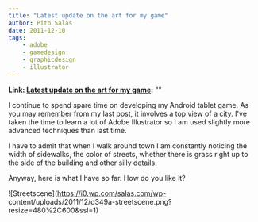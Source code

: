 ```yaml
---
title: "Latest update on the art for my game"
author: Pito Salas
date: 2011-12-10
tags:
    - adobe
    - gamedesign
    - graphicdesign
    - illustrator
---
```


**Link: [Latest update on the art for my game](None):** ""

I continue to spend spare time on developing my Android tablet game. As you
may remember from my last post, it involves a top view of a city. I've taken
the time to learn a lot of Adobe Illustrator so I am used slightly more
advanced techniques than last time.

I have to admit that when I walk around town I am constantly noticing the
width of sidewalks, the color of streets, whether there is grass right up to
the side of the building and other silly details.

Anyway, here is what I have so far. How do you like it?

![Streetscene](https://i0.wp.com/salas.com/wp-
content/uploads/2011/12/d349a-streetscene.png?resize=480%2C600&ssl=1)


